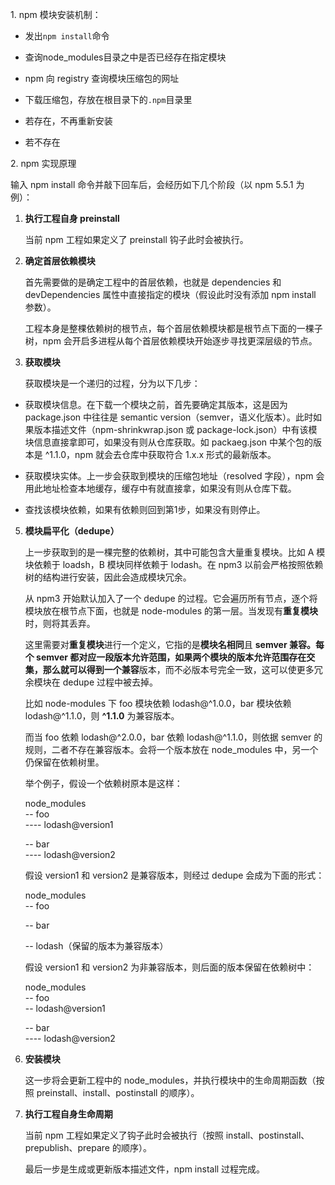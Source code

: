 1\. npm 模块安装机制：

-   发出`npm install`命令
    
-   查询node\_modules目录之中是否已经存在指定模块
    

-   npm 向 registry 查询模块压缩包的网址
    
-   下载压缩包，存放在根目录下的`.npm`目录里
    
    
-   若存在，不再重新安装
    
-   若不存在
    

2\. npm 实现原理

输入 npm install 命令并敲下回车后，会经历如下几个阶段（以 npm 5.5.1 为例）：

1.  **执行工程自身 preinstall**
    
    当前 npm 工程如果定义了 preinstall 钩子此时会被执行。
    
2.  **确定首层依赖模块**
    
    首先需要做的是确定工程中的首层依赖，也就是 dependencies 和 devDependencies 属性中直接指定的模块（假设此时没有添加 npm install 参数）。
    
    工程本身是整棵依赖树的根节点，每个首层依赖模块都是根节点下面的一棵子树，npm 会开启多进程从每个首层依赖模块开始逐步寻找更深层级的节点。
    
3.  **获取模块**
    
    获取模块是一个递归的过程，分为以下几步：
    

-   获取模块信息。在下载一个模块之前，首先要确定其版本，这是因为 package.json 中往往是 semantic version（semver，语义化版本）。此时如果版本描述文件（npm-shrinkwrap.json 或 package-lock.json）中有该模块信息直接拿即可，如果没有则从仓库获取。如 packaeg.json 中某个包的版本是 ^1.1.0，npm 就会去仓库中获取符合 1.x.x 形式的最新版本。
    
-   获取模块实体。上一步会获取到模块的压缩包地址（resolved 字段），npm 会用此地址检查本地缓存，缓存中有就直接拿，如果没有则从仓库下载。
    
-   查找该模块依赖，如果有依赖则回到第1步，如果没有则停止。
    

5.  **模块扁平化（dedupe）**
    
    上一步获取到的是一棵完整的依赖树，其中可能包含大量重复模块。比如 A 模块依赖于 loadsh，B 模块同样依赖于 lodash。在 npm3 以前会严格按照依赖树的结构进行安装，因此会造成模块冗余。
    
    从 npm3 开始默认加入了一个 dedupe 的过程。它会遍历所有节点，逐个将模块放在根节点下面，也就是 node-modules 的第一层。当发现有**重复模块**时，则将其丢弃。
    
    这里需要对**重复模块**进行一个定义，它指的是**模块名相同**且 **semver 兼容。每个 semver 都对应一段版本允许范围，如果两个模块的版本允许范围存在交集，那么就可以得到一个兼容**版本，而不必版本号完全一致，这可以使更多冗余模块在 dedupe 过程中被去掉。
    
    比如 node-modules 下 foo 模块依赖 lodash@^1.0.0，bar 模块依赖 lodash@^1.1.0，则 **^1.1.0** 为兼容版本。
    
    而当 foo 依赖 lodash@^2.0.0，bar 依赖 lodash@^1.1.0，则依据 semver 的规则，二者不存在兼容版本。会将一个版本放在 node\_modules 中，另一个仍保留在依赖树里。
    
    举个例子，假设一个依赖树原本是这样：
    
    node\_modules  
    \-- foo  
    \---- lodash@version1
    
    \-- bar  
    \---- lodash@version2
    
    假设 version1 和 version2 是兼容版本，则经过 dedupe 会成为下面的形式：
    
    node\_modules  
    \-- foo
    
    \-- bar
    
    \-- lodash（保留的版本为兼容版本）
    
    假设 version1 和 version2 为非兼容版本，则后面的版本保留在依赖树中：
    
    node\_modules  
    \-- foo  
    \-- lodash@version1
    
    \-- bar  
    \---- lodash@version2
    
6.  **安装模块**
    
    这一步将会更新工程中的 node\_modules，并执行模块中的生命周期函数（按照 preinstall、install、postinstall 的顺序）。
    
7.  **执行工程自身生命周期**
    
    当前 npm 工程如果定义了钩子此时会被执行（按照 install、postinstall、prepublish、prepare 的顺序）。
    
    最后一步是生成或更新版本描述文件，npm install 过程完成。